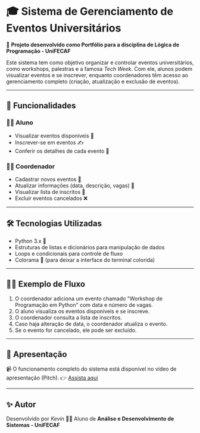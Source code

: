 # 🎓 Sistema de Gerenciamento de Eventos Universitários

📌 **Projeto desenvolvido como Portfólio para a disciplina de Lógica de Programação - UniFECAF**

Este sistema tem como objetivo organizar e controlar eventos universitários, como workshops, palestras e a famosa *Tech Week*.
Com ele, alunos podem visualizar eventos e se inscrever, enquanto coordenadores têm acesso ao gerenciamento completo (criação, atualização e exclusão de eventos).

---

## 🚀 Funcionalidades

### 👨‍🎓 Aluno

* Visualizar eventos disponíveis 📅
* Inscrever-se em eventos ✍️
* Conferir os detalhes de cada evento 🔎

### 👩‍🏫 Coordenador

* Cadastrar novos eventos 📝
* Atualizar informações (data, descrição, vagas) 🔄
* Visualizar lista de inscritos 👥
* Excluir eventos cancelados ❌

---

## 🛠️ Tecnologias Utilizadas

* Python 3.x 🐍
* Estruturas de listas e dicionários para manipulação de dados
* Loops e condicionais para controle de fluxo
* Colorama 🎨 (para deixar a interface do terminal colorida)

---

## 🧑‍🏫 Exemplo de Fluxo

1. O coordenador adiciona um evento chamado "Workshop de Programação em Python" com data e número de vagas.
2. O aluno visualiza os eventos disponíveis e se inscreve.
3. O coordenador consulta a lista de inscritos.
4. Caso haja alteração de data, o coordenador atualiza o evento.
5. Se o evento for cancelado, ele pode ser excluído.

---

## 🎥 Apresentação

📹 O funcionamento completo do sistema está disponível no vídeo de apresentação (Pitch).
👉 [Assista aqui](COLE_O_LINK_AQUI)

---

## ✨ Autor

Desenvolvido por *Kevin* 👨‍💻
Aluno de **Análise e Desenvolvimento de Sistemas - UniFECAF**
